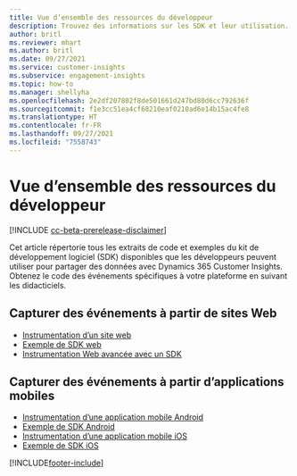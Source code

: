 ```yaml
---
title: Vue d’ensemble des ressources du développeur
description: Trouvez des informations sur les SDK et leur utilisation.
author: britl
ms.reviewer: mhart
ms.author: britl
ms.date: 09/27/2021
ms.service: customer-insights
ms.subservice: engagement-insights
ms.topic: how-to
ms.manager: shellyha
ms.openlocfilehash: 2e2df207802f8de501661d247bd80d6cc792636f
ms.sourcegitcommit: f1e3cc51ea4cf68210eaf0210ad6e14b15ac4fe8
ms.translationtype: HT
ms.contentlocale: fr-FR
ms.lasthandoff: 09/27/2021
ms.locfileid: "7558743"
---
```

# <a name="developer-resources-overview"></a>Vue d’ensemble des ressources du développeur

[!INCLUDE [cc-beta-prerelease-disclaimer](includes/cc-beta-prerelease-disclaimer.md)]

Cet article répertorie tous les extraits de code et exemples du kit de développement logiciel (SDK) disponibles que les développeurs peuvent utiliser pour partager des données avec Dynamics 365 Customer Insights. Obtenez le code des événements spécifiques à votre plateforme en suivant les didacticiels.

## <a name="capture-events-from-websites"></a>Capturer des événements à partir de sites Web

- [Instrumentation d’un site web](instrument-website.md)
- [Exemple de SDK web](websdk-sample.md)
- [Instrumentation Web avancée avec un SDK](advanced-SDK-implementation.md)

## <a name="capture-events-from-mobile-apps"></a>Capturer des événements à partir d’applications mobiles

- [Instrumentation d’une application mobile Android](get-started-android.md)
- [Exemple de SDK Android](androidsdk-sample.md)
- [Instrumentation d’une application mobile iOS](get-started-ios.md)
- [Exemple de SDK iOS](iossdk-sample.md)

[!INCLUDE[footer-include](../includes/footer-banner.md)]
